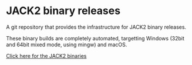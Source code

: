 # JACK2 binary releases

A git repository that provides the infrastructure for JACK2 binary releases.

These binary builds are completely automated, targetting Windows (32bit and 64bit mixed mode, using mingw) and macOS.

[Click here for the JACK2 binaries](https://github.com/jackaudio/jack2-releases/releases)
